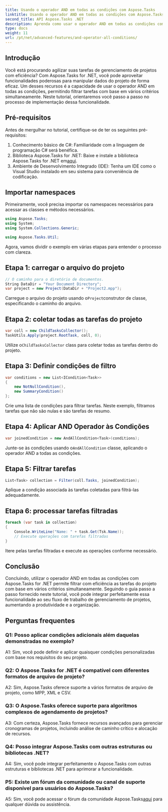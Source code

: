 ```yaml
---
title: Usando o operador AND em todas as condições com Aspose.Tasks
linktitle: Usando o operador AND em todas as condições com Aspose.Tasks
second_title: API Aspose.Tasks .NET
description: Aprenda como usar o operador AND em todas as condições com Aspose.Tasks for .NET para filtrar tarefas do projeto com eficiência.
type: docs
weight: 11
url: /pt/net/advanced-features/and-operator-all-conditions/
---
```

## Introdução

Você está procurando agilizar suas tarefas de gerenciamento de projetos com eficiência? Com Aspose.Tasks for .NET, você pode aproveitar funcionalidades poderosas para manipular dados do projeto de forma eficaz. Um desses recursos é a capacidade de usar o operador AND em todas as condições, permitindo filtrar tarefas com base em vários critérios simultaneamente. Neste tutorial, orientaremos você passo a passo no processo de implementação dessa funcionalidade.

## Pré-requisitos

Antes de mergulhar no tutorial, certifique-se de ter os seguintes pré-requisitos:

1. Conhecimento básico de C#: Familiaridade com a linguagem de programação C# será benéfica.
2.  Biblioteca Aspose.Tasks for .NET: Baixe e instale a biblioteca Aspose.Tasks for .NET em[aqui](https://releases.aspose.com/tasks/net/).
3. Ambiente de Desenvolvimento Integrado (IDE): Tenha um IDE como o Visual Studio instalado em seu sistema para conveniência de codificação.

## Importar namespaces

Primeiramente, você precisa importar os namespaces necessários para acessar as classes e métodos necessários.

```csharp
using Aspose.Tasks;
using System;
using System.Collections.Generic;

using Aspose.Tasks.Util;

```

Agora, vamos dividir o exemplo em várias etapas para entender o processo com clareza.

## Etapa 1: carregar o arquivo do projeto

```csharp
// O caminho para o diretório de documentos.
String DataDir = "Your Document Directory";
var project = new Project(DataDir + "Project2.mpp");
```

 Carregue o arquivo do projeto usando o`Project`construtor de classe, especificando o caminho do arquivo.

## Etapa 2: coletar todas as tarefas do projeto

```csharp
var coll = new ChildTasksCollector();
TaskUtils.Apply(project.RootTask, coll, 0);
```

 Utilize o`ChildTasksCollector` class para coletar todas as tarefas dentro do projeto.

## Etapa 3: Definir condições de filtro

```csharp
var conditions = new List<ICondition<Task>>
{
    new NotNullCondition(),
    new SummaryCondition()
};
```

Crie uma lista de condições para filtrar tarefas. Neste exemplo, filtramos tarefas que não são nulas e são tarefas de resumo.

## Etapa 4: Aplicar AND Operador às Condições

```csharp
var joinedCondition = new AndAllCondition<Task>(conditions);
```

 Junte-se às condições usando o`AndAllCondition` classe, aplicando o operador AND a todas as condições.

## Etapa 5: Filtrar tarefas

```csharp
List<Task> collection = Filter(coll.Tasks, joinedCondition);
```

Aplique a condição associada às tarefas coletadas para filtrá-las adequadamente.

## Etapa 6: processar tarefas filtradas

```csharp
foreach (var task in collection)
{
    Console.WriteLine("Name: " + task.Get(Tsk.Name));
    // Execute operações com tarefas filtradas
}
```

Itere pelas tarefas filtradas e execute as operações conforme necessário.

## Conclusão

Concluindo, utilizar o operador AND em todas as condições com Aspose.Tasks for .NET permite filtrar com eficiência as tarefas do projeto com base em vários critérios simultaneamente. Seguindo o guia passo a passo fornecido neste tutorial, você pode integrar perfeitamente essa funcionalidade ao seu fluxo de trabalho de gerenciamento de projetos, aumentando a produtividade e a organização.

## Perguntas frequentes

### Q1: Posso aplicar condições adicionais além daquelas demonstradas no exemplo?

A1: Sim, você pode definir e aplicar quaisquer condições personalizadas com base nos requisitos do seu projeto.

### Q2: O Aspose.Tasks for .NET é compatível com diferentes formatos de arquivo de projeto?

A2: Sim, Aspose.Tasks oferece suporte a vários formatos de arquivo de projeto, como MPP, XML e CSV.

### Q3: O Aspose.Tasks oferece suporte para algoritmos complexos de agendamento de projetos?

A3: Com certeza, Aspose.Tasks fornece recursos avançados para gerenciar cronogramas de projetos, incluindo análise de caminho crítico e alocação de recursos.

### Q4: Posso integrar Aspose.Tasks com outras estruturas ou bibliotecas .NET?

A4: Sim, você pode integrar perfeitamente o Aspose.Tasks com outras estruturas e bibliotecas .NET para aprimorar a funcionalidade.

### P5: Existe um fórum da comunidade ou canal de suporte disponível para usuários do Aspose.Tasks?

 A5: Sim, você pode acessar o fórum da comunidade Aspose.Tasks[aqui](https://forum.aspose.com/c/tasks/15) para qualquer dúvida ou assistência.
